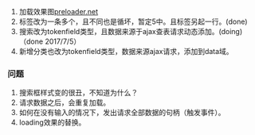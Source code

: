 1. 加载效果图[preloader.net](https://preloaders.net/en/free/)
2. 标签改为一条多个，且不同也是循坏，暂定5中。且标签另起一行。(done)
3. 搜索改为tokenfield类型，且数据来源于ajax查表请求动态添加。(doing)（done 2017/7/5）
4. 新增分类也改为tokenfield类型，数据来源ajax请求，添加到data域。

### 问题
1. 搜索框样式变的很丑，不知道为什么？
2. 请求数据之后，会重复加载。
3. 如何在没有输入的情况下，发出请求全部数据的句柄（触发事件）。
4. loading效果的替换。
